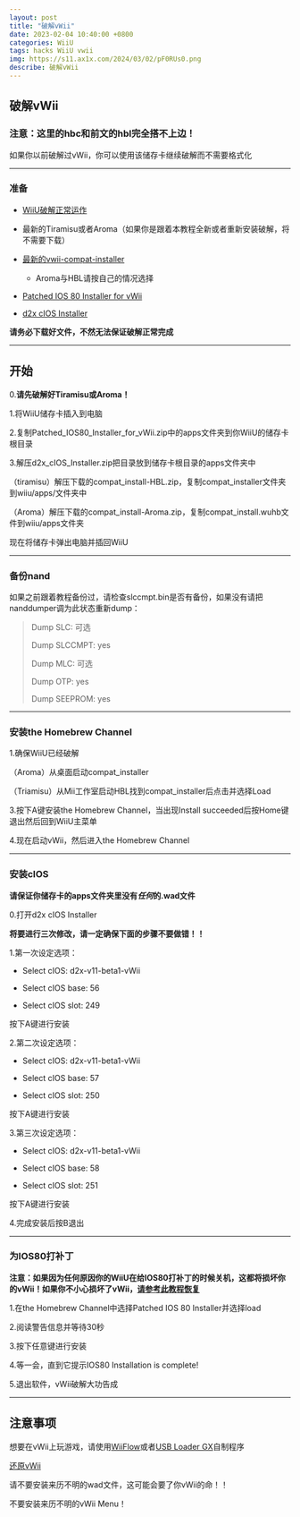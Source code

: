 ```yaml
---
layout: post
title: "破解vWii"
date: 2023-02-04 10:40:00 +0800
categories: WiiU
tags: hacks WiiU vwii
img: https://s11.ax1x.com/2024/03/02/pF0RUs0.png
describe: 破解vWii
---
```


## 破解vWii

### 注意：这里的hbc和前文的hbl完全搭不上边！

如果你以前破解过vWii，你可以使用该储存卡继续破解而不需要格式化

<hr />

### 准备

- [WiiU破解正常运作](https://wiiu.1919810.com/wiiu/2023/02/05/Hack-WiiU.html)

- 最新的Tiramisu或者Aroma（如果你是跟着本教程全新或者重新安装破解，将不需要下载）

- [最新的vwii-compat-installer](https://github.com/Xpl0itU/vwii-compat-installer/releases)
  - Aroma与HBL请按自己的情况选择

- [Patched IOS 80 Installer for vWii](https://wiiu.hacks.guide/docs/files/Patched_IOS80_Installer_for_vWii.zip)

- [d2x cIOS Installer](https://wiiu.hacks.guide/docs/files/d2x_cIOS_Installer.zip)

**请务必下载好文件，不然无法保证破解正常完成**

<hr />

## 开始

0.**请先破解好Tiramisu或Aroma！**

1.将WiiU储存卡插入到电脑

2.复制Patched_IOS80_Installer_for_vWii.zip中的apps文件夹到你WiiU的储存卡根目录

3.解压d2x_cIOS_Installer.zip把目录放到储存卡根目录的apps文件夹中

（tiramisu）解压下载的compat_install-HBL.zip，复制compat_installer文件夹到wiiu/apps/文件夹中

（Aroma）解压下载的compat_install-Aroma.zip，复制compat_install.wuhb文件到wiiu/apps文件夹

现在将储存卡弹出电脑并插回WiiU

<hr />

### 备份nand

如果之前跟着教程备份过，请检查slccmpt.bin是否有备份，如果没有请把nanddumper调为此状态重新dump：

>Dump SLC: 可选
>
>Dump SLCCMPT: yes
>
>Dump MLC: 可选
>
>Dump OTP: yes
>
>Dump SEEPROM: yes

<hr />

### 安装the Homebrew Channel

1.确保WiiU已经破解

（Aroma）从桌面启动compat_installer

（Triamisu）从Mii工作室启动HBL找到compat_installer后点击并选择Load

3.按下A键安装the Homebrew Channel，当出现Install succeeded后按Home键退出然后回到WiiU主菜单

4.现在启动vWii，然后进入the Homebrew Channel

<hr />

### 安装cIOS

**请保证你储存卡的apps文件夹里没有*任何*的.wad文件**

0.打开d2x cIOS Installer

**将要进行三次修改，请一定确保下面的步骤不要做错！！**

1.第一次设定选项：

- Select cIOS: d2x-v11-beta1-vWii

- Select cIOS base: 56

- Select cIOS slot: 249

按下A键进行安装

2.第二次设定选项：

- Select cIOS: d2x-v11-beta1-vWii

- Select cIOS base: 57

- Select cIOS slot: 250

按下A键进行安装

3.第三次设定选项：

- Select cIOS: d2x-v11-beta1-vWii

- Select cIOS base: 58

- Select cIOS slot: 251

按下A键进行安装

4.完成安装后按B退出

<hr />

### 为IOS80打补丁

**注意：如果因为任何原因你的WiiU在给IOS80打补丁的时候关机，这都将损坏你的vWii！如果你不小心损坏了vWii，[请参考此教程恢复](#)**

1.在the Homebrew Channel中选择Patched IOS 80 Installer并选择load

2.阅读警告信息并等待30秒

3.按下任意键进行安装

4.等一会，直到它提示IOS80 Installation is complete!

5.退出软件，vWii破解大功告成

<hr />

## 注意事项

想要在vWii上玩游戏，请使用[WiiFlow](#)或者[USB Loader GX](https://wii.guide/zh_CN/usbloade)自制程序

[还原vWii](#)

请不要安装来历不明的wad文件，这可能会要了你vWii的命！！

不要安装来历不明的vWii Menu！